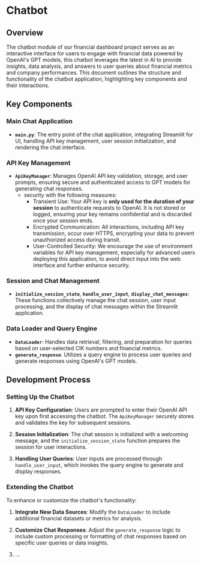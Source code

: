 # Chatbot 

## Overview

The chatbot module of our financial dashboard project serves as an interactive interface for users to engage with financial data powered by OpenAI's GPT models, this chatbot leverages the latest in AI to provide insights, data analysis, and answers to user queries about financial metrics and company performances. This document outlines the structure and functionality of the chatbot application, highlighting key components and their interactions.

## Key Components

### Main Chat Application

- **`main.py`**: The entry point of the chat application, integrating Streamlit for UI, handling API key management, user session initialization, and rendering the chat interface.

### API Key Management

- **`ApiKeyManager`**: Manages OpenAI API key validation, storage, and user prompts, ensuring secure and authenticated access to GPT models for generating chat responses.
  * security with the following measures:
    * Transient Use: Your API key is **only used for the duration of your session** to authenticate requests to OpenAI. It is not stored or logged, ensuring your key remains confidential and is discarded once your session ends. 
    * Encrypted Communication: All interactions, including API key transmission, occur over HTTPS, encrypting your data to prevent unauthorized access during transit. 
    * User-Controlled Security: We encourage the use of environment variables for API key management, especially for advanced users deploying this application, to avoid direct input into the web interface and further enhance security.
    
### Session and Chat Management

- **`initialize_session_state`**, **`handle_user_input`**, **`display_chat_messages`**: These functions collectively manage the chat session, user input processing, and the display of chat messages within the Streamlit application.

### Data Loader and Query Engine

- **`DataLoader`**: Handles data retrieval, filtering, and preparation for queries based on user-selected CIK numbers and financial metrics.
- **`generate_response`**: Utilizes a query engine to process user queries and generate responses using OpenAI's GPT models.

## Development Process

### Setting Up the Chatbot

1. **API Key Configuration**: Users are prompted to enter their OpenAI API key upon first accessing the chatbot. The `ApiKeyManager` securely stores and validates the key for subsequent sessions.

2. **Session Initialization**: The chat session is initialized with a welcoming message, and the `initialize_session_state` function prepares the session for user interactions.

3. **Handling User Queries**: User inputs are processed through `handle_user_input`, which invokes the query engine to generate and display responses.

### Extending the Chatbot

To enhance or customize the chatbot's functionality:

1. **Integrate New Data Sources**: Modify the `DataLoader` to include additional financial datasets or metrics for analysis.

2. **Customize Chat Responses**: Adjust the `generate_response` logic to include custom processing or formatting of chat responses based on specific user queries or data insights.

3. ...


